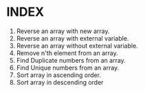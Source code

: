 
INDEX
======================================================

1. Reverse an array with new array.
2. Reverse an array with external variable.
3. Reverse an array without external variable.
4. Remove n'th element from an array. 
5. Find Duplicate numbers from an array.
6. Find Unique numbers from an array.
7. Sort array in ascending order.
8. Sort array in descending order